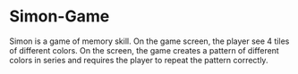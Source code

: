 # Simon-Game
Simon is a game of memory skill. On the game screen, the player see 4 tiles of different colors. On the screen, the game creates a pattern of different colors in series and requires the player to repeat the pattern correctly.
